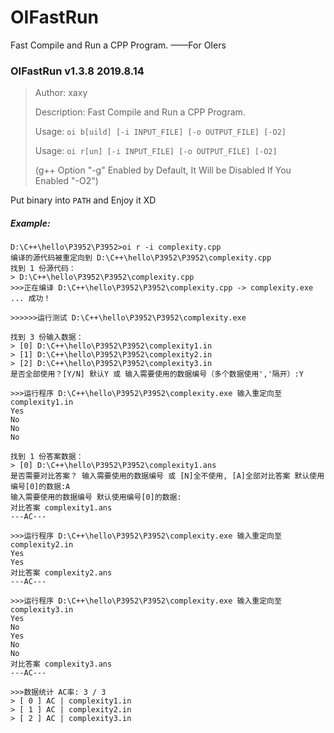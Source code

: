 # OIFastRun
Fast Compile and Run a CPP Program. ——For OIers

### OIFastRun v1.3.8 2019.8.14

> Author: xaxy
>
> Description: Fast Compile and Run a CPP Program.
>
> Usage: `oi b[uild] [-i INPUT_FILE] [-o OUTPUT_FILE] [-O2]`
>
> Usage: `oi r[un] [-i INPUT_FILE] [-o OUTPUT_FILE] [-O2]`
>
> (g++ Option "-g" Enabled by Default, It Will be Disabled If You Enabled "-O2")

Put binary into `PATH` and Enjoy it XD


##### Example:

```
D:\C++\hello\P3952\P3952>oi r -i complexity.cpp
编译的源代码被重定向到 D:\C++\hello\P3952\P3952\complexity.cpp
找到 1 份源代码：
> D:\C++\hello\P3952\P3952\complexity.cpp
>>>正在编译 D:\C++\hello\P3952\P3952\complexity.cpp -> complexity.exe ... 成功！

>>>>>>运行测试 D:\C++\hello\P3952\P3952\complexity.exe

找到 3 份输入数据：
> [0] D:\C++\hello\P3952\P3952\complexity1.in
> [1] D:\C++\hello\P3952\P3952\complexity2.in
> [2] D:\C++\hello\P3952\P3952\complexity3.in
是否全部使用？[Y/N] 默认Y 或 输入需要使用的数据编号（多个数据使用','隔开）:Y

>>>运行程序 D:\C++\hello\P3952\P3952\complexity.exe 输入重定向至 complexity1.in
Yes
No
No
No

找到 1 份答案数据：
> [0] D:\C++\hello\P3952\P3952\complexity1.ans
是否需要对比答案？ 输入需要使用的数据编号 或 [N]全不使用, [A]全部对比答案 默认使用编号[0]的数据:A
输入需要使用的数据编号 默认使用编号[0]的数据:
对比答案 complexity1.ans
---AC---

>>>运行程序 D:\C++\hello\P3952\P3952\complexity.exe 输入重定向至 complexity2.in
Yes
Yes
对比答案 complexity2.ans
---AC---

>>>运行程序 D:\C++\hello\P3952\P3952\complexity.exe 输入重定向至 complexity3.in
Yes
No
Yes
No
No
对比答案 complexity3.ans
---AC---

>>>数据统计 AC率: 3 / 3
> [ 0 ] AC | complexity1.in
> [ 1 ] AC | complexity2.in
> [ 2 ] AC | complexity3.in
```


